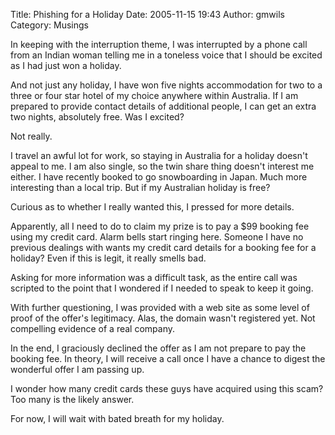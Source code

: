 Title: Phishing for a Holiday
Date: 2005-11-15 19:43
Author: gmwils
Category: Musings

In keeping with the interruption theme, I was interrupted by a phone
call from an Indian woman telling me in a toneless voice that I should
be excited as I had just won a holiday.

</p>

And not just any holiday, I have won five nights accommodation for two
to a three or four star hotel of my choice anywhere within Australia. If
I am prepared to provide contact details of additional people, I can get
an extra two nights, absolutely free. Was I excited?

</p>

Not really.

</p>

I travel an awful lot for work, so staying in Australia for a holiday
doesn't appeal to me. I am also single, so the twin share thing doesn't
interest me either. I have recently booked to go snowboarding in Japan.
Much more interesting than a local trip. But if my Australian holiday is
free?

Curious as to whether I really wanted this, I pressed for more details.

</p>

Apparently, all I need to do to claim my prize is to pay a $99 booking
fee using my credit card. Alarm bells start ringing here. Someone I have
no previous dealings with wants my credit card details for a booking fee
for a holiday? Even if this is legit, it really smells bad.

</p>

Asking for more information was a difficult task, as the entire call was
scripted to the point that I wondered if I needed to speak to keep it
going.

</p>

With further questioning, I was provided with a web site as some level
of proof of the offer's legitimacy. Alas, the domain wasn't registered
yet. Not compelling evidence of a real company.

</p>

In the end, I graciously declined the offer as I am not prepare to pay
the booking fee. In theory, I will receive a call once I have a chance
to digest the wonderful offer I am passing up.

</p>

I wonder how many credit cards these guys have acquired using this scam?
Too many is the likely answer.

</p>

For now, I will wait with bated breath for my holiday.

</p>

